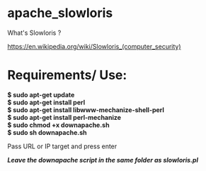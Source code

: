 # apache_slowloris
What's Slowloris ?

https://en.wikipedia.org/wiki/Slowloris_(computer_security)


# Requirements/ Use:
**$ sudo apt-get update** <br />
**$ sudo apt-get install perl** <br />
**$ sudo apt-get install libwww-mechanize-shell-perl** <br />
**$ sudo apt-get install perl-mechanize** <br />
**$ sudo chmod +x downapache.sh** <br />
**$ sudo sh downapache.sh** <br />

Pass URL or IP target and press enter <br />

***Leave the downapache script in the same folder as slowloris.pl*** <br />



